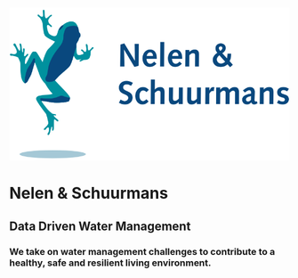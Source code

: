 # 

![logonens.svg](./assets/logo-nens.svg)



# Nelen & Schuurmans

## Data Driven Water Management

### We take on water management challenges to contribute to a healthy, safe and resilient living environment.

